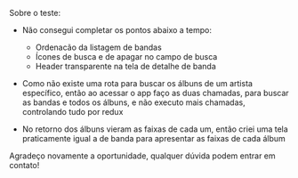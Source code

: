 Sobre o teste:

- Não consegui completar os pontos abaixo a tempo:
  - Ordenacão da listagem de bandas
  - Ícones de busca e de apagar no campo de busca
  - Header transparente na tela de detalhe de banda
  
- Como não existe uma rota para buscar os álbuns de um artista específico, então ao acessar o app faço as duas chamadas, para buscar as bandas e todos os álbuns, e não executo mais chamadas, controlando tudo por redux

- No retorno dos álbuns vieram as faixas de cada um, então criei uma tela praticamente igual a de banda para apresentar as faixas de cada álbum

Agradeço novamente a oportunidade, qualquer dúvida podem entrar em contato!
